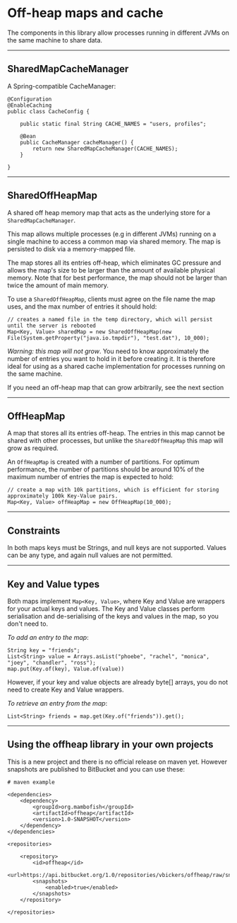 # Off-heap maps and cache

The components in this library allow processes running in different JVMs on the same machine to share data.

---

## SharedMapCacheManager

A Spring-compatible CacheManager:

```
@Configuration
@EnableCaching
public class CacheConfig {

    public static final String CACHE_NAMES = "users, profiles";

    @Bean
    public CacheManager cacheManager() {
        return new SharedMapCacheManager(CACHE_NAMES);
    }

}
```

---

## SharedOffHeapMap

A shared off heap memory map that acts as the underlying store for a `SharedMapCacheManager`. 

This map allows multiple processes (e.g in different JVMs) running on a single machine to access a common map via shared memory. The map is persisted to disk via a memory-mapped file.

The map stores all its entries off-heap, which eliminates GC pressure and allows the map's size to be larger than the amount of available physical memory. Note that for best performance, the map should not be larger than twice the amount of main memory.

To use a `SharedOffHeapMap`, clients must agree on the file name the map uses, and the max number of entries it should hold:


```
// creates a named file in the temp directory, which will persist until the server is rebooted
Map<Key, Value> sharedMap = new SharedOffHeapMap(new File(System.getProperty("java.io.tmpdir"), "test.dat"), 10_000);
``` 

*Warning: this map will not grow*. You need to know approximately the number of entries you want to hold in it before creating it. It is therefore ideal for using as a shared cache implementation for processes running on the same machine. 

If you need an off-heap map that can grow arbitrarily, see the next section

---

## OffHeapMap

A map that stores all its entries off-heap. The entries in this map cannot be shared with other processes, but unlike the `SharedOffHeapMap` this map will grow as required.

An `OffHeapMap` is created with a number of partitions. For optimum performance, the number of partitions should be around 10% of the maximum number of entries the map is expected to hold:

```
// create a map with 10k partitions, which is efficient for storing approximately 100k Key-Value pairs.
Map<Key, Value> offHeapMap = new OffHeapMap(10_000);
```

---

## Constraints

In both maps keys must be Strings, and null keys are not supported. Values can be any type, and again null values are not permitted. 

---

## Key and Value types

Both maps implement `Map<Key, Value>`, where Key and Value are wrappers for your actual keys and values. The Key and Value classes perform serialisation and de-serialising of the keys and values in the map, so you don't need to. 

_To add an entry to the map_:
 
```
String key = "friends";
List<String> value = Arrays.asList("phoebe", "rachel", "monica", "joey", "chandler", "ross");
map.put(Key.of(key), Value.of(value))
```

However, if your key and value objects are already byte[] arrays, you do not need to create Key and Value wrappers.

_To retrieve an entry from the map_:

```
List<String> friends = map.get(Key.of("friends")).get();
```

---

## Using the offheap library in your own projects

This is a new project and there is no official release on maven yet. However snapshots are published to BitBucket and you can use these:

```
# maven example

<dependencies>
    <dependency>
        <groupId>org.mambofish</groupId>
        <artifactId>offheap</artifactId>
        <version>1.0-SNAPSHOT</version>
    </dependency>
</dependencies>

<repositories>

    <repository>
        <id>offheap</id>
        <url>https://api.bitbucket.org/1.0/repositories/vbickers/offheap/raw/snapshots</url>
        <snapshots>
            <enabled>true</enabled>
        </snapshots>
    </repository>

</repositories>

```